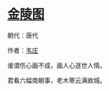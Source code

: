 # [金陵图](http://so.gushiwen.org/view_38365.aspx)

朝代：唐代

作者：[韦庄](http://so.gushiwen.org/author_622.aspx)

谁谓伤心画不成，画人心逐世人情。 

君看六幅南朝事，老木寒云满故城。

